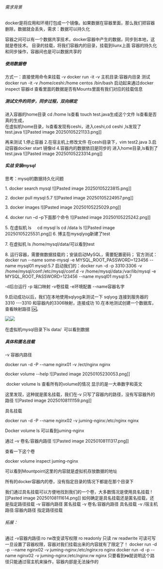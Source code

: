 ###### 需求背景
docker是将应用和环境打包成一个镜像。如果数据在容器里面，那么我们把容器删除，数据就会丢失，需求：数据可以持久化

容器之间可以有一个数据共享技术，docker容器中产生的数据，同步到本地，这就是卷技术。
目录的挂载，将我们容器内的目录，挂载到liunx上面
容器的持久化和同步操作，容器间也是可以数据共享的

##### 使用数据卷
方式一：直接使用命令来挂载 -v
docker run -it -v 主机目录:容器内目录
测试
docker run -it -v /home/ceshi:/home centos /bin/bash
启动起来通过docker inspect 容器id
查看里面的数据是否有Mounts里面有我们对应的挂载信息

##### 测试文件的同步，同步过程，双向绑定
进入容器的home目录 cd /home  ls查看  touch test.java生成这个文件  ls查看是否真的生成，  
在虚拟机home目录，ls查看发现有ceshi，进入ceshi,cd ceshi ,ls发现了test.java 
![[Pasted image 20250105221133.png]]

再来测试
1.停止容器
2.在宿主机上修改文件 在ceshi目录下，vim test2.java
3.启动容器docker start 镜像id
4.容器内的数据依旧是同步的 进入home目录,ls看到了test.java
![[Pasted image 20250105223314.png]]
##### 实战 安装mysql
思考：mysql的数据持久化问题

1. docker search mysql
![[Pasted image 20250105223815.png]]

2. docker pull mysql:5.7
![[Pasted image 20250105224957.png]]

3. docker images
![[Pasted image 20250105225029.png]]

4. docker run –d –p下面那个命令
![[Pasted image 20250105225242.png]]

5. 在虚拟机
ls    
cd mysql
ls
cd /data
ls
![[Pasted image 20250105225531.png]]
6. 博主在mysqlyog新建了test

7. 在虚拟机 ls /home/mysql/data/可以看到test

8. 运行容器，需要做数据挂载的；安装启动MySQL，需要配置密码；
官方测试：docker run --name some-mysql -e MYSQL_ROOT_PASSWORD=123456 --name mysql01 mysql:5.7
启动我们的：docker run -d -p 3310:3306 -v /home/mysql/conf:/etc/mysql/conf.d -v /home/mysql/data:/var/lib/mysql -e MYSQL_ROOT_PASSWORD=123456 --name mysql01 mysql:5.7

-d后台运行 -p 端口映射   -v卷挂载  -e环境配置  --name容器名字

9.启动成功以后，我们在本地使用sqlyog来测试一下
sqlyog 连接到服务器的3310 ---3310 和容器内的3306映射，连接成功
10.在本地测试创建一个数据库，查看映射路径 🆗。

![](file:///C:\Users\ADMINI~1\AppData\Local\Temp\ksohtml4576\wps2.jpg)![](file:///C:\Users\ADMINI~1\AppData\Local\Temp\ksohtml4576\wps3.jpg) 

在虚拟机mysql目录下ls data/  可以看到数据


##### 具体和匿名挂载

-v 容器内路径

docker run -d -P --name nginx01 -v /ect/nginx nginx

docker volume --help
![[Pasted image 20250105230053.png]]

 docker volume ls 查看所有的volume的情况 显示的是一大串数字和英文

这里发现，这种就是匿名挂载，我们在-v 只写了容器内的路径，没有写容器外的路径
![[Pasted image 20250108111159.png]]

具名挂载

docker run -d -P --name nginx02 -v juming-nginx:/etc/nginx nginx

Docker volume ls 可以看到juming-nginx

通过 –v 卷名:容器内路径
![[Pasted image 20250108111317.png]]

查看一下这个卷

docker volume inspect juming-nginx

可以看到Mountpoint这里的内容就是虚拟机存放数据的地址

所有的docker容器内的卷，没有指定目录的情况下都是在那个目录下

我们通过具名挂载可以方便地找到我们的一个卷，大多数情况是使用具名挂载
![[Pasted image 20250108111614.png]]
如何确定是具名挂载还是匿名挂载，还是指定路径挂载
-v 容器内路径      匿名挂载
-v 卷名:容器内路径     具名挂载
-v /宿主机路径:容器内路径   指定路径挂载

###### 拓展：
通过 -v容器内路径:ro rw改变读写权限
ro      readonly  只读
rw     readwrite   可读可写
一旦设置了容器权限，容器对我们挂载出来的内容就有了限定了！
docker run -d -p --name nginx02 -v juming-nginx:/etc/nginx:ro nginx
docker run -d -p --name nginx02 -v juming-nginx:/etc/nginx:rw nginx
只要看到**ro**就说明这个路径只能通过宿主机来操作，容器内部是无法操作的
